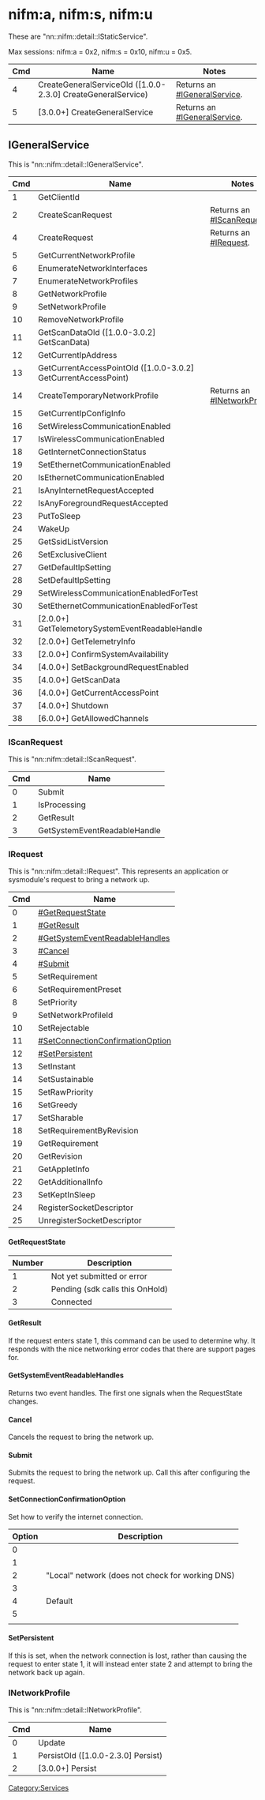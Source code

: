 # nifm:a, nifm:s, nifm:u

These are "nn::nifm::detail::IStaticService".

Max sessions: nifm:a = 0x2, nifm:s = 0x10, nifm:u =
0x5.

| Cmd | Name                                                           | Notes                                                        |
| --- | -------------------------------------------------------------- | ------------------------------------------------------------ |
| 4   | CreateGeneralServiceOld (\[1.0.0-2.3.0\] CreateGeneralService) | Returns an [\#IGeneralService](#IGeneralService "wikilink"). |
| 5   | \[3.0.0+\] CreateGeneralService                                | Returns an [\#IGeneralService](#IGeneralService "wikilink"). |

## IGeneralService

This is
"nn::nifm::detail::IGeneralService".

| Cmd | Name                                                             | Notes                                                        |
| --- | ---------------------------------------------------------------- | ------------------------------------------------------------ |
| 1   | GetClientId                                                      |                                                              |
| 2   | CreateScanRequest                                                | Returns an [\#IScanRequest](#IScanRequest "wikilink").       |
| 4   | CreateRequest                                                    | Returns an [\#IRequest](#IRequest "wikilink").               |
| 5   | GetCurrentNetworkProfile                                         |                                                              |
| 6   | EnumerateNetworkInterfaces                                       |                                                              |
| 7   | EnumerateNetworkProfiles                                         |                                                              |
| 8   | GetNetworkProfile                                                |                                                              |
| 9   | SetNetworkProfile                                                |                                                              |
| 10  | RemoveNetworkProfile                                             |                                                              |
| 11  | GetScanDataOld (\[1.0.0-3.0.2\] GetScanData)                     |                                                              |
| 12  | GetCurrentIpAddress                                              |                                                              |
| 13  | GetCurrentAccessPointOld (\[1.0.0-3.0.2\] GetCurrentAccessPoint) |                                                              |
| 14  | CreateTemporaryNetworkProfile                                    | Returns an [\#INetworkProfile](#INetworkProfile "wikilink"). |
| 15  | GetCurrentIpConfigInfo                                           |                                                              |
| 16  | SetWirelessCommunicationEnabled                                  |                                                              |
| 17  | IsWirelessCommunicationEnabled                                   |                                                              |
| 18  | GetInternetConnectionStatus                                      |                                                              |
| 19  | SetEthernetCommunicationEnabled                                  |                                                              |
| 20  | IsEthernetCommunicationEnabled                                   |                                                              |
| 21  | IsAnyInternetRequestAccepted                                     |                                                              |
| 22  | IsAnyForegroundRequestAccepted                                   |                                                              |
| 23  | PutToSleep                                                       |                                                              |
| 24  | WakeUp                                                           |                                                              |
| 25  | GetSsidListVersion                                               |                                                              |
| 26  | SetExclusiveClient                                               |                                                              |
| 27  | GetDefaultIpSetting                                              |                                                              |
| 28  | SetDefaultIpSetting                                              |                                                              |
| 29  | SetWirelessCommunicationEnabledForTest                           |                                                              |
| 30  | SetEthernetCommunicationEnabledForTest                           |                                                              |
| 31  | \[2.0.0+\] GetTelemetorySystemEventReadableHandle                |                                                              |
| 32  | \[2.0.0+\] GetTelemetryInfo                                      |                                                              |
| 33  | \[2.0.0+\] ConfirmSystemAvailability                             |                                                              |
| 34  | \[4.0.0+\] SetBackgroundRequestEnabled                           |                                                              |
| 35  | \[4.0.0+\] GetScanData                                           |                                                              |
| 36  | \[4.0.0+\] GetCurrentAccessPoint                                 |                                                              |
| 37  | \[4.0.0+\] Shutdown                                              |                                                              |
| 38  | \[6.0.0+\] GetAllowedChannels                                    |                                                              |

### IScanRequest

This is "nn::nifm::detail::IScanRequest".

| Cmd | Name                         |
| --- | ---------------------------- |
| 0   | Submit                       |
| 1   | IsProcessing                 |
| 2   | GetResult                    |
| 3   | GetSystemEventReadableHandle |

### IRequest

This is "nn::nifm::detail::IRequest". This represents an application or
sysmodule's request to bring a network
up.

| Cmd | Name                                                                             |
| --- | -------------------------------------------------------------------------------- |
| 0   | [\#GetRequestState](#GetRequestState "wikilink")                                 |
| 1   | [\#GetResult](#GetResult "wikilink")                                             |
| 2   | [\#GetSystemEventReadableHandles](#GetSystemEventReadableHandles "wikilink")     |
| 3   | [\#Cancel](#Cancel "wikilink")                                                   |
| 4   | [\#Submit](#Submit "wikilink")                                                   |
| 5   | SetRequirement                                                                   |
| 6   | SetRequirementPreset                                                             |
| 8   | SetPriority                                                                      |
| 9   | SetNetworkProfileId                                                              |
| 10  | SetRejectable                                                                    |
| 11  | [\#SetConnectionConfirmationOption](#SetConnectionConfirmationOption "wikilink") |
| 12  | [\#SetPersistent](#SetPersistent "wikilink")                                     |
| 13  | SetInstant                                                                       |
| 14  | SetSustainable                                                                   |
| 15  | SetRawPriority                                                                   |
| 16  | SetGreedy                                                                        |
| 17  | SetSharable                                                                      |
| 18  | SetRequirementByRevision                                                         |
| 19  | GetRequirement                                                                   |
| 20  | GetRevision                                                                      |
| 21  | GetAppletInfo                                                                    |
| 22  | GetAdditionalInfo                                                                |
| 23  | SetKeptInSleep                                                                   |
| 24  | RegisterSocketDescriptor                                                         |
| 25  | UnregisterSocketDescriptor                                                       |

#### GetRequestState

| Number | Description                     |
| ------ | ------------------------------- |
| 1      | Not yet submitted or error      |
| 2      | Pending (sdk calls this OnHold) |
| 3      | Connected                       |

#### GetResult

If the request enters state 1, this command can be used to determine
why. It responds with the nice networking error codes that there are
support pages for.

#### GetSystemEventReadableHandles

Returns two event handles. The first one signals when the RequestState
changes.

#### Cancel

Cancels the request to bring the network up.

#### Submit

Submits the request to bring the network up. Call this after configuring
the request.

#### SetConnectionConfirmationOption

Set how to verify the internet connection.

| Option | Description                                      |
| ------ | ------------------------------------------------ |
| 0      |                                                  |
| 1      |                                                  |
| 2      | "Local" network (does not check for working DNS) |
| 3      |                                                  |
| 4      | Default                                          |
| 5      |                                                  |
|        |                                                  |

#### SetPersistent

If this is set, when the network connection is lost, rather than causing
the request to enter state 1, it will instead enter state 2 and attempt
to bring the network back up again.

### INetworkProfile

This is "nn::nifm::detail::INetworkProfile".

| Cmd | Name                                 |
| --- | ------------------------------------ |
| 0   | Update                               |
| 1   | PersistOld (\[1.0.0-2.3.0\] Persist) |
| 2   | \[3.0.0+\] Persist                   |

[Category:Services](Category:Services "wikilink")
